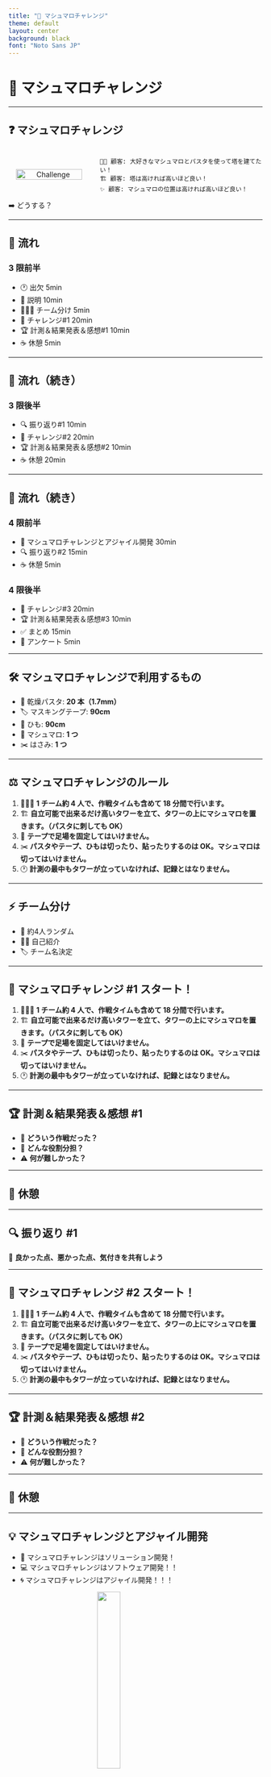 ```yaml
---
title: "🎯 マシュマロチャレンジ"
theme: default
layout: center
background: black
font: "Noto Sans JP"
---
```


<style>
:root {
  font-size: 20px; /* 全体の文字サイズを変更 */
}
</style>

# 🎯 マシュマロチャレンジ

---

## ❓ マシュマロチャレンジ

<div style="display: flex; align-items: center; gap: 20px;">
  <!-- 左側の画像 -->
  <div style="flex: 1; text-align: center;">
    <img src="https://raw.githubusercontent.com/Creative-Cucumbers/creative-hack-plus/main/2024/2_workshop/images/2024-12-03-09-37-11.png" alt="Challenge" style="width: 90%;">
  </div>

  <!-- 右側のテキスト -->
  <div style="flex: 2;">

    👨‍💼 顧客: 大好きなマシュマロとパスタを使って塔を建てたい！
    🏗 顧客: 塔は高ければ高いほど良い！
    ✨ 顧客: マシュマロの位置は高ければ高いほど良い！

  </div>
</div>

<div class="absolute bottom-22 w-full text-4xl font-bold">
➡️ どうする？
</div>

---

## 🔄 流れ

### 3 限前半

- 🕐 出欠 5min
- 📝 説明 10min
- 🧑‍🤝‍🧑 チーム分け 5min
- 🎯 チャレンジ#1 20min
- 🏆 計測＆結果発表＆感想#1 10min
- ☕ 休憩 5min

---

## 🔄 流れ（続き）

### 3 限後半

- 🔍 振り返り#1 10min
- 🎯 チャレンジ#2 20min
- 🏆 計測＆結果発表＆感想#2 10min
- ☕ 休憩 20min

---

## 🔄 流れ（続き）

### 4 限前半

- 🚀 マシュマロチャレンジとアジャイル開発 30min
- 🔍 振り返り#2 15min
- ☕ 休憩 5min

### 4 限後半

- 🎯 チャレンジ#3 20min
- 🏆 計測＆結果発表＆感想#3 10min
- ✅ まとめ 15min
- 📝 アンケート 5min

---

## 🛠 マシュマロチャレンジで利用するもの

- 🍝 乾燥パスタ: **20 本（1.7mm）**
- 🏷 マスキングテープ: **90cm**
- 🧵 ひも: **90cm**
- 🍬 マシュマロ: **1 つ**
- ✂️ はさみ: **1 つ**

---

## ⚖️ マシュマロチャレンジのルール

1. 🧑‍🤝‍🧑 **1 チーム約 4 人で、作戦タイムも含めて 18 分間で行います。**
2. 🏗 **自立可能で出来るだけ高いタワーを立て、タワーの上にマシュマロを置きます。（パスタに刺しても OK）**
3. 🚫 **テープで足場を固定してはいけません。**
4. ✂️ **パスタやテープ、ひもは切ったり、貼ったりするのは OK。マシュマロは切ってはいけません。**
5. 🕐 **計測の最中もタワーが立っていなければ、記録とはなりません。**

---

## ⚡ チーム分け

- 🎲 約4人ランダム
- 🙋‍♂️ 自己紹介
- 🏷️ チーム名決定

---

## 🎯 マシュマロチャレンジ #1 スタート！

1. 🧑‍🤝‍🧑 **1 チーム約 4 人で、作戦タイムも含めて 18 分間で行います。**
2. 🏗 **自立可能で出来るだけ高いタワーを立て、タワーの上にマシュマロを置きます。（パスタに刺しても OK）**
3. 🚫 **テープで足場を固定してはいけません。**
4. ✂️ **パスタやテープ、ひもは切ったり、貼ったりするのは OK。マシュマロは切ってはいけません。**
5. 🕐 **計測の最中もタワーが立っていなければ、記録とはなりません。**

---

## 🏆 計測＆結果発表＆感想 #1

- 🤔 **どういう作戦だった？**
- 👥 **どんな役割分担？**
- ⚠️ **何が難しかった？**

---

## 🍵 休憩

---

## 🔍 振り返り #1

🌟 **良かった点、悪かった点、気付きを共有しよう**

---

## 🎯 マシュマロチャレンジ #2 スタート！

1. 🧑‍🤝‍🧑 **1 チーム約 4 人で、作戦タイムも含めて 18 分間で行います。**
2. 🏗 **自立可能で出来るだけ高いタワーを立て、タワーの上にマシュマロを置きます。（パスタに刺しても OK）**
3. 🚫 **テープで足場を固定してはいけません。**
4. ✂️ **パスタやテープ、ひもは切ったり、貼ったりするのは OK。マシュマロは切ってはいけません。**
5. 🕐 **計測の最中もタワーが立っていなければ、記録とはなりません。**

---

## 🏆 計測＆結果発表＆感想 #2

- 🤔 **どういう作戦だった？**
- 👥 **どんな役割分担？**
- ⚠️ **何が難しかった？**

---

## 🍵 休憩

---

## 💡 マシュマロチャレンジとアジャイル開発

- 🚀 マシュマロチャレンジはソリューション開発！
- 💻 マシュマロチャレンジはソフトウェア開発！！
- 🌀 マシュマロチャレンジはアジャイル開発！！！

<img src="https://raw.githubusercontent.com/Creative-Cucumbers/creative-hack-plus/main/2024/2_workshop/images/2024-12-03-10-02-31.png" alt="" style="width: 30%; display: block; margin: 0 auto;">

---

### ❓ マシュマロチャレンジとはなんだったのか？

- 🎯 **顧客ニーズ**: マシュマロをより高く掲げるタワー
- 🍝 **手段**: パスタ
- 🛠 **解決方法**: マシュマロチャレンジ

➡️ **ソリューション開発であり、またソフトウェア開発であり、アジャイル開発でもある**

---

## 💬 アジャイル？

### 言葉の意味は？

**🚀 『すばやい』『俊敏な』🚀**

### 一言で言うと？

**✨ 変化に柔軟に適応して価値を最大化 ✨**

---

## 📜 アジャイルソフトウェア開発宣言

- 🛠 ➡️ 💬 **プロセスやツールよりも個人と対話を**
- 📄 ➡️ 💻 **包括的なドキュメントよりも動くソフトウェアを**
- 🏛 ➡️ 🤝 **契約交渉よりも顧客との協調を**
- 📅 ➡️ 🌊 **計画に従うことよりも変化への対応を**

[📎 アジャイルソフトウェア開発宣言](https://agilemanifesto.org/iso/ja/manifesto.html)

---

## 🧩 アジャイル宣言の背後にある原則

- 🎯 **顧客満足を最優先し、価値のあるソフトウェアを早く継続的に提供**
- 🔄 **要求の変更を歓迎し、変化を競争力に転換**
- 🚀 **短いサイクルで動くソフトウェアをリリース**
- 🤝 **ビジネス側と開発者が密に協力**
- 🛠 **持続可能な開発と卓越した設計を目指す**

[📎 原則全文はこちら](https://agilemanifesto.org/iso/ja/principles.html)

---

## 🎯 アジャイル開発の前提

**事前にすべてを正確に予測し、計画することはできない**

---

## 💡 あらためてアジャイル開発とは？

1. 🤝 **関係者が協力し合い、目的を達成する**
2. 🚀 **少しずつ作り、動作するものを早く届ける**
3. 🔄 **フィードバックを活用し、計画を柔軟に調整する**

[📖 詳細はこちら：SCRUM BOOT CAMP THE BOOK](https://www.amazon.co.jp/dp/4798163686)

---

## 🌟 MVP: Minimum Viable Product

🛠 プロダクト開発における最小限の機能を持つ製品

<img src="https://raw.githubusercontent.com/Creative-Cucumbers/creative-hack-plus/main/2024/2_workshop/images/2024-12-03-02-29-53.png" alt="" style="width: 50%; display: block; margin: 0 auto;">

---

### 🎯 MVP の目的

- 🔄 **市場やユーザーからの早期フィードバック**
- 💡 **無駄を最小限に抑えつつ効果的に開発**
- 📉 **リスクの軽減**

<div style="position: relative; height: 200px;">
  <img src="https://raw.githubusercontent.com/Creative-Cucumbers/creative-hack-plus/main/2024/2_workshop/images/2024-12-03-10-10-52.png" alt="" style="width: 40%; position: absolute; bottom: 0; right: 0;">
</div>

<!-- <img src="https://raw.githubusercontent.com/Creative-Cucumbers/creative-hack-plus/main/2024/2_workshop/images/2024-12-03-10-10-52.png" alt="" style="width: 30%; display: block; margin: 0 auto;"> -->

---

### ✅ MVP の特徴

- 📦 **最小限の機能**
- 🚀 **早期リリース**
- 📋 **フィードバック重視**

<div style="position: relative; height: 200px;">
  <img src="https://raw.githubusercontent.com/Creative-Cucumbers/creative-hack-plus/main/2024/2_workshop/images/2024-12-03-10-10-44.png" alt="" style="width: 40%; position: absolute; bottom: 0; right: 0;">
</div>
<!-- <img src="https://raw.githubusercontent.com/Creative-Cucumbers/creative-hack-plus/main/2024/2_workshop/images/2024-12-03-10-10-44.png" alt="" style="width: 30%; display: block; margin-left: auto;"> -->

---

### 📈 MVP のメリット

- 💰 **コスト削減**
- ⚠️ **リスク軽減**
- 🕐 **学習サイクル**

<div style="position: relative; height: 200px;">
  <img src="https://raw.githubusercontent.com/Creative-Cucumbers/creative-hack-plus/main/2024/2_workshop/images/2024-12-03-10-10-33.png" alt="" style="width: 40%; position: absolute; bottom: 0; right: 0;">
</div>

<!-- <img src="https://raw.githubusercontent.com/Creative-Cucumbers/creative-hack-plus/main/2024/2_workshop/images/2024-12-03-10-10-33.png" alt="" style="width: 30%; display: block; margin-left: auto;"> -->

---

### ⚠️ MVP の注意点

💭 **最小限の機能ではユーザーの期待を満たせない場合もある**

<img src="https://raw.githubusercontent.com/Creative-Cucumbers/creative-hack-plus/main/2024/2_workshop/images/2024-12-03-10-10-23.png" alt="" style="width: 40%; display: block; margin: 0 auto;">

---

## 🔍 振り返り #2

🌟 **良かった点、悪かった点、気付きを共有しよう**

---

## 🍵 休憩

---

## 🎯 マシュマロチャレンジ #3 スタート！

1. 🧑‍🤝‍🧑 **1 チーム約 4 人で、作戦タイムも含めて 18 分間で行います。**
2. 🏗 **自立可能で出来るだけ高いタワーを立て、タワーの上にマシュマロを置きます。（パスタに刺しても OK）**
3. 🚫 **テープで足場を固定してはいけません。**
4. ✂️ **パスタやテープ、ひもは切ったり、貼ったりするのは OK。マシュマロは切ってはいけません。**
5. 🕐 **計測の最中もタワーが立っていなければ、記録とはなりません。**

---

## 🏆 計測＆結果発表＆感想 #3

- 🤔 **どういう作戦だった？**
- 👥 **どんな役割分担？**
- ⚠️ **何が難しかった？**

---

## 📝 まとめ

[📎 Tom Wujec: Build a tower, build a team | TED Talk](https://www.ted.com/talks/tom_wujec_build_a_tower_build_a_team/transcript?subtitle=ja&language=ja)

---

### 🎥 動画メモ

- 🧒 **幼稚園児の方が結果が良い！？**
  - 試行錯誤が大事
- 🙋 **ファシリテーターがいると結果が良くなる！？**
  - 円滑なチームコミュニケーションが大事
- 💰 **賞金が出ると結果が悪い！？**
  - 報酬と成果の関係はシンプルじゃない

---

## ✨ 学び

- 🌍 **"If you want to go fast, go alone. If you want to go far, go together."**

  - 早く行きたければ一人で行け、遠くへ行きたければみんなで行け  
    **アフリカのことわざ**

- ⚡ **"Fail fast"**

  - 速く失敗せよ  
    **Silicon Valley startup culture**

- ✅ **"Done is better than perfect"**
  - 完璧を目指すよりまず終わらせろ  
    **Mark Elliot Zuckerberg**

---

## 🔗 参考

- [📎 Tom Wujec: Build a tower, build a team | TED Talk](https://www.ted.com/talks/tom_wujec_build_a_tower_build_a_team/transcript?subtitle=ja&language=ja)
- [📎 日本マシュマロチャレンジ協会](http://www.marshmallow-challenge-japan.org/)
- [📎 マシュマロチャレンジとは？ | IKUSA.JP](https://ikusa.jp/2023072444130)
